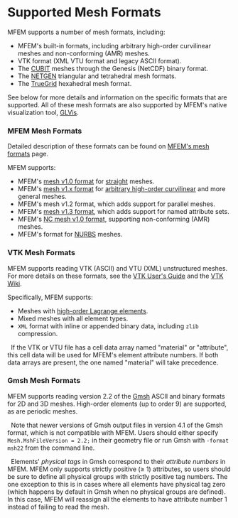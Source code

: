 # Supported Mesh Formats

MFEM supports a number of mesh formats, including:

  - MFEM's built-in formats, including arbitrary high-order curvilinear meshes
    and non-conforming (AMR) meshes.
  - VTK format (XML VTU format and legacy ASCII format).
  - The [CUBIT](https://cubit.sandia.gov/) meshes through the Genesis (NetCDF)
    binary format.
  - The [NETGEN](https://sourceforge.net/projects/netgen-mesher/) triangular and
    tetrahedral mesh formats.
  - The [TrueGrid](http://www.truegrid.com/) hexahedral mesh format.

See below for more details and information on the specific formats that are
supported. All of these mesh formats are also supported by MFEM's native
visualization tool, [GLVis](https://glvis.org/).


### MFEM Mesh Formats

Detailed description of these formats can be found on [MFEM's mesh
formats](mesh-format-v1.0.md) page.

MFEM supports:

  - MFEM's [mesh v1.0 format](mesh-format-v1.0.md#mfem-mesh-v10) for
    [straight](mesh-format-v1.0.md#straight-meshes) meshes.
  - MFEM's [mesh v1.x format](mesh-format-v1.x.md) for [arbitrary high-order
    curvilinear](mesh-format-v1.0.md#curvilinear-and-more-general-meshes) and
    more general meshes.
  - MFEM's mesh v1.2 format, which adds support for parallel meshes.
  - MFEM's [mesh v1.3 format](mesh-format-v1.0.md#mfem-mesh-v13), which adds support for named attribute sets.
  - MFEM's [NC mesh v1.0 format](mesh-format-v1.0.md#mfem-nc-mesh-v10),
    supporting non-conforming (AMR) meshes.
  - MFEM's format for [NURBS](mesh-format-v1.0.md#nurbs-meshes) meshes.

### VTK Mesh Formats

MFEM supports reading VTK (ASCII) and VTU (XML) unstructured meshes. For more details on
these formats, see the [VTK User's
Guide](https://vtk.org/wp-content/uploads/2015/04/file-formats.pdf) and the [VTK
Wiki](https://vtk.org/Wiki/VTK_XML_Formats).

Specifically, MFEM supports:

- Meshes with [high-order Lagrange
  elements](https://blog.kitware.com/modeling-arbitrary-order-lagrange-finite-elements-in-the-visualization-toolkit/).
- Mixed meshes with all element types.
- `XML` format with inline or appended binary data, including `zlib` compression.

<i class="fa fa-info-circle" style="color:green"></i>&nbsp;
If the VTK or VTU file has a cell data array named "material" or "attribute",
this cell data will be used for MFEM's element attribute numbers. If both data
arrays are present, the one named "material" will take precedence.

### Gmsh Mesh Formats

MFEM supports reading version 2.2 of the [Gmsh](https://gmsh.info/) ASCII and
binary formats for 2D and 3D meshes. High-order elements (up to order 9) are
supported, as are periodic meshes.

<i class="fa fa-warning" style="color:red"></i>&nbsp;
Note that newer versions of Gmsh output files in version 4.1 of the Gmsh format,
which is not compatible with MFEM. Users should either specify
`Mesh.MshFileVersion = 2.2;` in their geometry file or run Gmsh with `-format
msh22` from the command line.

<i class="fa fa-info-circle" style="color:green"></i>&nbsp;
Elements' _physical tags_ in Gmsh correspond to their _attribute numbers_ in
MFEM. MFEM only supports strictly positive (&#8805; 1) attributes, so users
should be sure to define all physical groups with strictly positive tag numbers.
The one exception to this is in cases where all elements have physical tag zero
(which happens by default in Gmsh when no physical groups are defined). In this
case, MFEM will reassign all the elements to have attribute number 1 instead of
failing to read the mesh.
